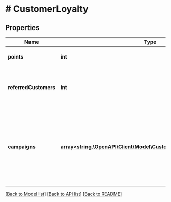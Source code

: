 # # CustomerLoyalty

## Properties

Name | Type | Description | Notes
------------ | ------------- | ------------- | -------------
**points** | **int** | Customer&#39;s loyalty points. | [optional]
**referredCustomers** | **int** | Total number of customers referred by the customer. | [optional]
**campaigns** | [**array<string,\OpenAPI\Client\Model\CustomerLoyaltyCampaignsEntry>**](CustomerLoyaltyCampaignsEntry.md) | Contains campaigns with details about point balances and how many customers were referred by the customer. | [optional]

[[Back to Model list]](../../README.md#models) [[Back to API list]](../../README.md#endpoints) [[Back to README]](../../README.md)
